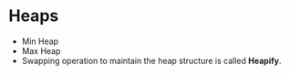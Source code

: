 # Heaps

- Min Heap
- Max Heap
- Swapping operation to maintain the heap structure is called **Heapify**.
